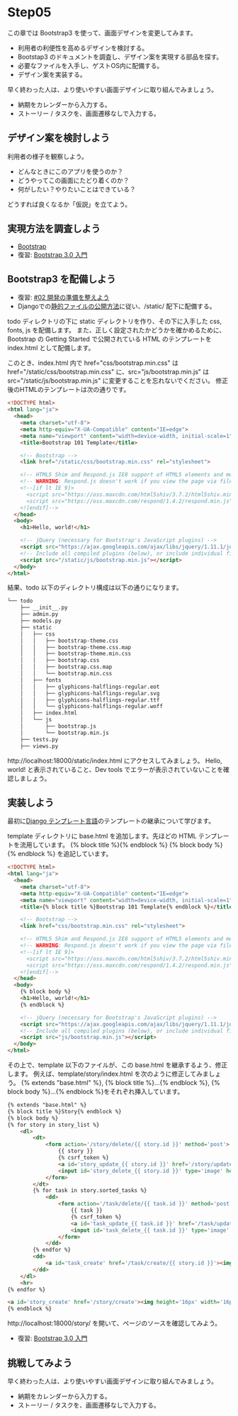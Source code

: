 # Step05

この章では Bootstrap3 を使って、画面デザインを変更してみます。
- 利用者の利便性を高めるデザインを検討する。
- Bootstap3 のドキュメントを調査し、デザイン案を実現する部品を探す。
- 必要なファイルを入手し、ゲストOS内に配備する。
- デザイン案を実装する。

早く終わった人は、より使いやすい画面デザインに取り組んでみましょう。
- 納期をカレンダーから入力する。
- ストーリー / タスクを、画面遷移なしで入力する。

## デザイン案を検討しよう

利用者の様子を観察しよう。

- どんなときにこのアプリを使うのか？
- どうやってこの画面にたどり着くのか？
- 何がしたい？やりたいことはできている？

どうすれば良くなるか「仮説」を立てよう。

## 実現方法を調査しよう

- [Bootstrap](http://getbootstrap.com/)
- 復習: [Bootstrap 3.0 入門](http://dotinstall.com/lessons/basic_twitter_bootstrap_v4)

## Bootstrap3 を配備しよう

- 復習: [#02 開発の準備を整えよう](http://dotinstall.com/lessons/basic_twitter_bootstrap_v4/24702)
- Djangoでの[静的ファイルの公開方法](http://docs.djangoproject.jp/en/latest/howto/static-files.html)に従い、/static/ 配下に配備する。

todo ディレクトリの下に static ディレクトリを作り、その下に入手した css, fonts, js を配備します。
また、正しく設定されたかどうかを確かめるために、Bootstrap の Getting Started で公開されている HTML のテンプレートを index.html として配備します。

このとき、index.html 内で href="css/bootstrap.min.css" は href="/static/css/bootstrap.min.css" に、src="js/bootstrap.min.js" は src="/static/js/bootstrap.min.js" に変更することを忘れないでください。
修正後のHTMLのテンプレートは次の通りです。

```html
<!DOCTYPE html>
<html lang="ja">
  <head>
    <meta charset="utf-8">
    <meta http-equiv="X-UA-Compatible" content="IE=edge">
    <meta name="viewport" content="width=device-width, initial-scale=1">
    <title>Bootstrap 101 Template</title>

    <!-- Bootstrap -->
    <link href="/static/css/bootstrap.min.css" rel="stylesheet">

    <!-- HTML5 Shim and Respond.js IE8 support of HTML5 elements and media queries -->
    <!-- WARNING: Respond.js doesn't work if you view the page via file:// -->
    <!--[if lt IE 9]>
      <script src="https://oss.maxcdn.com/html5shiv/3.7.2/html5shiv.min.js"></script>
      <script src="https://oss.maxcdn.com/respond/1.4.2/respond.min.js"></script>
    <![endif]-->
  </head>
  <body>
    <h1>Hello, world!</h1>

    <!-- jQuery (necessary for Bootstrap's JavaScript plugins) -->
    <script src="https://ajax.googleapis.com/ajax/libs/jquery/1.11.1/jquery.min.js"></script>
    <!-- Include all compiled plugins (below), or include individual files as needed -->
    <script src="/static/js/bootstrap.min.js"></script>
  </body>
</html>
```
結果、todo 以下のディレクトリ構成は以下の通りになります。

```sh
└── todo
    ├── __init__.py
    ├── admin.py
    ├── models.py
    ├── static
    │   ├── css
    │   │   ├── bootstrap-theme.css
    │   │   ├── bootstrap-theme.css.map
    │   │   ├── bootstrap-theme.min.css
    │   │   ├── bootstrap.css
    │   │   ├── bootstrap.css.map
    │   │   └── bootstrap.min.css
    │   ├── fonts
    │   │   ├── glyphicons-halflings-regular.eot
    │   │   ├── glyphicons-halflings-regular.svg
    │   │   ├── glyphicons-halflings-regular.ttf
    │   │   └── glyphicons-halflings-regular.woff
    │   ├── index.html
    │   └── js
    │       ├── bootstrap.js
    │       └── bootstrap.min.js
    ├── tests.py
    ├── views.py
```

http://localhost:18000/static/index.html にアクセスしてみましょう。
Hello, world! と表示されていること、Dev tools でエラーが表示されていないことを確認しましょう。

## 実装しよう

最初に[Django テンプレート言語](http://docs.djangoproject.jp/en/latest/topics/templates.html)のテンプレートの継承について学びます。

template ディレクトリに base.html を追加します。先ほどの HTML テンプレートを流用しています。
{% block title %}{% endblock %}
{% block body %}{% endblock %}
を追記しています。

```html
<!DOCTYPE html>
<html lang="ja">
  <head>
    <meta charset="utf-8">
    <meta http-equiv="X-UA-Compatible" content="IE=edge">
    <meta name="viewport" content="width=device-width, initial-scale=1">
    <title>{% block title %}Bootstrap 101 Template{% endblock %}</title>

    <!-- Bootstrap -->
    <link href="css/bootstrap.min.css" rel="stylesheet">

    <!-- HTML5 Shim and Respond.js IE8 support of HTML5 elements and media queries -->
    <!-- WARNING: Respond.js doesn't work if you view the page via file:// -->
    <!--[if lt IE 9]>
      <script src="https://oss.maxcdn.com/html5shiv/3.7.2/html5shiv.min.js"></script>
      <script src="https://oss.maxcdn.com/respond/1.4.2/respond.min.js"></script>
    <![endif]-->
  </head>
  <body>
    {% block body %}
    <h1>Hello, world!</h1>
    {% endblock %}

    <!-- jQuery (necessary for Bootstrap's JavaScript plugins) -->
    <script src="https://ajax.googleapis.com/ajax/libs/jquery/1.11.1/jquery.min.js"></script>
    <!-- Include all compiled plugins (below), or include individual files as needed -->
    <script src="js/bootstrap.min.js"></script>
  </body>
</html>
```

その上で、template 以下のファイルが、この base.html を継承するよう、修正します。
例えば、template/story/index.html を次のように修正してみましょう。
{% extends "base.html" %}, {% block title %}...{% endblock %}, {% block body %}...{% endblock %}をそれぞれ挿入しています。

```html
{% extends "base.html" %}
{% block title %}Story{% endblock %}
{% block body %}
{% for story in story_list %}
	<dl>
		<dt>
			<form action='/story/delete/{{ story.id }}' method='post'>
				{{ story }}
				{% csrf_token %}
				<a id='story_update_{{ story.id }}' href='/story/update/{{ story.id }}'><img height='16px' width='16px' src='https://raw.githubusercontent.com/tenshiPure/pyweb/master/django/step04/images/edit.png'></a>
				<input id='story_delete_{{ story.id }}' type='image' height='16px' width='16px' src='https://raw.githubusercontent.com/tenshiPure/pyweb/master/django/step04/images/trash.png'>
			</form>
		</dt>
		{% for task in story.sorted_tasks %}
			<dd>
				<form action='/task/delete/{{ task.id }}' method='post'>
					{{ task }}
					{% csrf_token %}
					<a id='task_update_{{ task.id }}' href='/task/update/{{ task.id }}'><img height='16px' width='16px' src='https://raw.githubusercontent.com/tenshiPure/pyweb/master/django/step04/images/edit.png'></a>
					<input id='task_delete_{{ task.id }}' type='image' height='16px' width='16px' src='https://raw.githubusercontent.com/tenshiPure/pyweb/master/django/step04/images/trash.png'>
				</form>
			</dd>
		{% endfor %}
		<dd>
			<a id='task_create' href='/task/create/{{ story.id }}'><img height='16px' width='16px' src='https://raw.githubusercontent.com/tenshiPure/pyweb/master/django/step04/images/plus.png'></a>
		</dd>
	</dl>
	<hr>
{% endfor %}

<a id='story_create' href='/story/create'><img height='16px' width='16px' src='https://raw.githubusercontent.com/tenshiPure/pyweb/master/django/step04/images/plus.png'></a>
{% endblock %}
```

http://localhost:18000/story/ を開いて、ページのソースを確認してみよう。

- 復習: [Bootstrap 3.0 入門](http://dotinstall.com/lessons/basic_twitter_bootstrap_v4)

## 挑戦してみよう

早く終わった人は、より使いやすい画面デザインに取り組んでみましょう。
- 納期をカレンダーから入力する。
- ストーリー / タスクを、画面遷移なしで入力する。